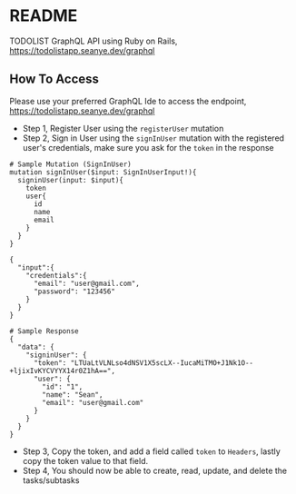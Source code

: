 # README

TODOLIST GraphQL API using Ruby on Rails, https://todolistapp.seanye.dev/graphql

## How To Access

Please use your preferred GraphQL Ide to access the endpoint, https://todolistapp.seanye.dev/graphql

- Step 1, Register User using the `registerUser` mutation
- Step 2, Sign in User using the `signInUser` mutation with the registered user's credentials, make sure you ask for the `token` in the response

```
# Sample Mutation (SignInUser)
mutation signInUser($input: SignInUserInput!){
  signinUser(input: $input){
    token
    user{
      id
      name
      email
    }
  }
}

{
  "input":{
    "credentials":{
      "email": "user@gmail.com",
      "password": "123456"
    }
  }
}

# Sample Response
{
  "data": {
    "signinUser": {
      "token": "LTUaLtVLNLso4dNSV1X5scLX--IucaMiTMO+J1Nk1O--+ljixIvKYCVYYX14r0Z1hA==",
      "user": {
        "id": "1",
        "name": "Sean",
        "email": "user@gmail.com"
      }
    }
  }
}
```
- Step 3, Copy the token, and add a field called `token` to `Headers`, lastly copy the token value to that field.
- Step 4, You should now be able to create, read, update, and delete the tasks/subtasks
